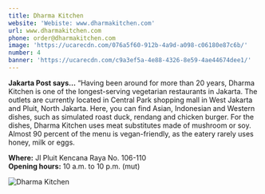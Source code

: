 ```yaml
---
title: Dharma Kitchen
website: 'Webiste: www.dharmakitchen.com'
url: www.dharmakitchen.com
phone: order@dharmakitchen.com
image: 'https://ucarecdn.com/076a5f60-912b-4a9d-a098-c06180e87c6b/'
number: 4
banner: 'https://ucarecdn.com/c9a3ef5a-4e88-4326-8e59-4ae44674dee1/'
---
```

**Jakarta Post says…**  “Having been around for more than 20 years, Dharma Kitchen is one of the longest-serving vegetarian restaurants in Jakarta. The outlets are currently located in Central Park shopping mall in West Jakarta and Pluit, North Jakarta. Here, you can find Asian, Indonesian and Western dishes, such as simulated roast duck, rendang and chicken burger. For the dishes, Dharma Kitchen uses meat substitutes made of mushroom or soy. Almost 90 percent of the menu is vegan-friendly, as the eatery rarely uses honey, milk or eggs.

**Where:** Jl Pluit Kencana Raya No. 106-110\
**Opening hours:** 10 a.m. to 10 p.m. (mut)

![Dharma Kitchen](https://ucarecdn.com/2f09e23c-c661-4f16-861d-871bde0ed466/ "Dharma Kitchen")
